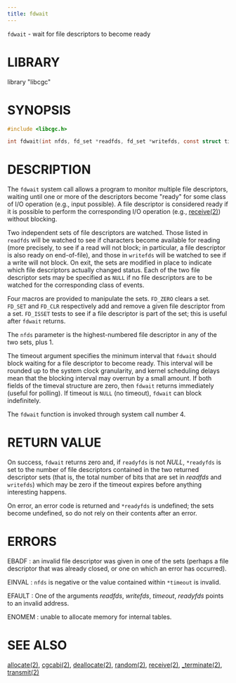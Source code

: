 ```yaml
---
title: fdwait
---
```


`fdwait` - wait for file descriptors to become ready

# LIBRARY
library "libcgc"

# SYNOPSIS

~~~ c
#include <libcgc.h>

int fdwait(int nfds, fd_set *readfds, fd_set *writefds, const struct timeval *timeout, int *readyfds)
~~~

# DESCRIPTION
The `fdwait` system call allows a program to monitor multiple file descriptors,
waiting until one or more of the descriptors become "ready" for some class of
I/O operation (e.g., input possible). A file descriptor is considered ready if
it is possible to perform the corresponding I/O operation (e.g., [receive(2)](/libcgc/receive/))
without blocking.

Two independent sets of file descriptors are watched. Those listed in
`readfds` will be watched to see if characters become available for reading
(more precisely, to see if a read will not block; in particular, a file
descriptor is also ready on end-of-file), and those in `writefds` will be
watched to see if a write will not block.  On exit, the sets are modified
in place to indicate which file descriptors actually changed status.
Each of the two file descriptor sets may be specified as
`NULL` if no file descriptors are to be watched for the corresponding class
of events.

Four macros are provided to manipulate the sets. `FD_ZERO` clears a set.
`FD_SET` and `FD_CLR` respectively add and remove a given file descriptor
from a set. `FD_ISSET` tests to see if a file descriptor is part of the set;
this is useful after `fdwait` returns.

The `nfds` parameter is the highest-numbered file descriptor in any of the
two sets, plus 1.

The timeout argument specifies the minimum interval that `fdwait` should
block waiting for a file descriptor to become ready. This interval will be
rounded up to the system clock granularity, and kernel scheduling delays
mean that the blocking interval may overrun by a small amount.
If both fields of the timeval structure are zero, then `fdwait` returns
immediately (useful for polling). If timeout is `NULL` (no timeout),
`fdwait` can block indefinitely.

The `fdwait` function is invoked through system call number 4.

# RETURN VALUE
On success, `fdwait` returns zero and, if `readyfds` is not *NULL*,
`*readyfds` is set to the number of file descriptors contained in the two
returned descriptor sets (that is, the total number of bits that are set in
*readfds* and `writefds`) which may be zero if the timeout expires before
anything interesting happens.

On error, an error code is returned and `*readyfds` is undefined;
the sets become undefined, so do not rely on their contents after an error.

# ERRORS

EBADF
: an invalid file descriptor was given in one of the sets (perhaps a file descriptor that was already closed, or one on which an error has occurred).

EINVAL
: `nfds` is negative or the value contained within `*timeout` is invalid.

EFAULT
: One of the arguments *readfds*, *writefds*, *timeout*, *readyfds* points to an invalid address.

ENOMEM
: unable to allocate memory for internal tables.

# SEE ALSO
[allocate(2)](/libcgc/allocate/),
[cgcabi(2)](/libcgc/cgcabi/),
[deallocate(2)](/libcgc/deallocate/),
[random(2)](/libcgc/random/),
[receive(2)](/libcgc/receive/),
[_terminate(2)](/libcgc/terminate/),
[transmit(2)](/libcgc/transmit/)
